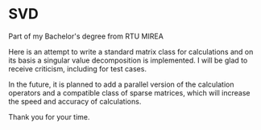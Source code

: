 # SVD
Part of my Bachelor's degree from RTU MIREA

Here is an attempt to write a standard matrix class for calculations and on its basis a singular value decomposition is implemented. I will be glad to receive criticism, including for test cases.

In the future, it is planned to add a parallel version of the calculation operators and a compatible class of sparse matrices, which will increase the speed and accuracy of calculations.

Thank you for your time.

